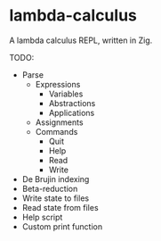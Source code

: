 # lambda-calculus

A lambda calculus REPL, written in Zig.

TODO:

- Parse
  - Expressions
    - Variables
    - Abstractions
    - Applications
  - Assignments
  - Commands
    - Quit
    - Help
    - Read
    - Write
- De Brujin indexing
- Beta-reduction
- Write state to files
- Read state from files
- Help script
- Custom print function
